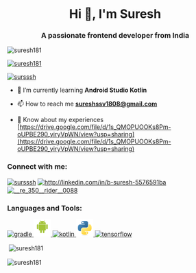 <h1 align="center">Hi 👋, I'm Suresh</h1>
<h3 align="center">A passionate frontend developer from India</h3>

<p align="left"> <img src="https://komarev.com/ghpvc/?username=suresh181&label=Profile%20views&color=0e75b6&style=flat" alt="suresh181" /> </p>

<p align="left"> <a href="https://github.com/ryo-ma/github-profile-trophy"><img src="https://github-profile-trophy.vercel.app/?username=suresh181" alt="suresh181" /></a> </p>

<p align="left"> <a href="https://twitter.com/sursssh" target="blank"><img src="https://img.shields.io/twitter/follow/sursssh?logo=twitter&style=for-the-badge" alt="sursssh" /></a> </p>

- 🌱 I’m currently learning **Android Studio Kotlin**

- 📫 How to reach me **sureshssv1808@gmail.com**

- 📄 Know about my experiences [https://drive.google.com/file/d/1s_QMOPUOOKs8Pm-oUPBE290_yiryVpWN/view?usp=sharing](https://drive.google.com/file/d/1s_QMOPUOOKs8Pm-oUPBE290_yiryVpWN/view?usp=sharing)

<h3 align="left">Connect with me:</h3>
<p align="left">
<a href="https://twitter.com/sursssh" target="blank"><img align="center" src="https://raw.githubusercontent.com/rahuldkjain/github-profile-readme-generator/master/src/images/icons/Social/twitter.svg" alt="sursssh" height="30" width="40" /></a>
<a href="https://linkedin.com/in/http://linkedin.com/in/b-suresh-5576591ba" target="blank"><img align="center" src="https://raw.githubusercontent.com/rahuldkjain/github-profile-readme-generator/master/src/images/icons/Social/linked-in-alt.svg" alt="http://linkedin.com/in/b-suresh-5576591ba" height="30" width="40" /></a>
<a href="https://instagram.com/__re_350__rider__0088" target="blank"><img align="center" src="https://raw.githubusercontent.com/rahuldkjain/github-profile-readme-generator/master/src/images/icons/Social/instagram.svg" alt="__re_350__rider__0088" height="30" width="40" /></a>
</p>

<h3 align="left">Languages and Tools:</h3>
<p align="left">
  <a href = "https://gradle.org/"target="_blank"> <img src = "https://dashboard.snapcraft.io/site_media/appmedia/2020/07/gradle.png"alt="gradle" width="40" height="40"</a><a href="https://developer.android.com" target="_blank"> <img src="https://raw.githubusercontent.com/devicons/devicon/master/icons/android/android-original-wordmark.svg" alt="android" width="40" height="40"/> </a> <a href="https://kotlinlang.org" target="_blank"> <img src="https://www.vectorlogo.zone/logos/kotlinlang/kotlinlang-icon.svg" alt="kotlin" width="40" height="40"/> </a> <a href="https://www.python.org" target="_blank"> <img src="https://raw.githubusercontent.com/devicons/devicon/master/icons/python/python-original.svg" alt="python" width="40" height="40"/> </a> <a href="https://www.tensorflow.org" target="_blank"> <img src="https://www.vectorlogo.zone/logos/tensorflow/tensorflow-icon.svg" alt="tensorflow" width="40" height="40"/> </a> </p>

<p>&nbsp;<img align="center" src="https://github-readme-stats.vercel.app/api?username=suresh181&show_icons=true&locale=en" alt="suresh181" /></p>

<p><img align="center" src="https://github-readme-streak-stats.herokuapp.com/?user=suresh181&theme=dark" alt="suresh181" /></p>
